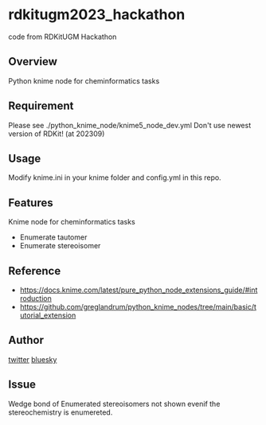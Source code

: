 # rdkitugm2023_hackathon
code from RDKitUGM Hackathon

## Overview
Python knime node for cheminformatics tasks

## Requirement
Please see ./python_knime_node/knime5_node_dev.yml
Don't use newest version of RDKit! (at 202309)

## Usage
Modify knime.ini in your knime folder and config.yml in this repo.

## Features
Knime node for cheminformatics tasks
 - Enumerate tautomer
 - Enumerate stereoisomer

## Reference
 - https://docs.knime.com/latest/pure_python_node_extensions_guide/#introduction
 - https://github.com/greglandrum/python_knime_nodes/tree/main/basic/tutorial_extension

## Author
 [twitter](https://twitter.com/iwatobipen)
 [bluesky](@iwatobipen.bsky.social)

## Issue
Wedge bond of Enumerated stereoisomers not shown evenif the stereochemistry is enumereted.
